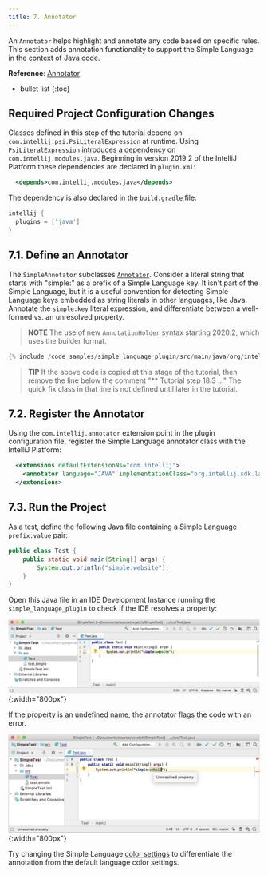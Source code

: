 ```yaml
---
title: 7. Annotator
---
```

<!-- Copyright 2000-2020 JetBrains s.r.o. and other contributors. Use of this source code is governed by the Apache 2.0 license that can be found in the LICENSE file. -->

An `Annotator` helps highlight and annotate any code based on specific rules.
This section adds annotation functionality to support the Simple Language in the context of Java code.

**Reference**: [Annotator](/reference_guide/custom_language_support/syntax_highlighting_and_error_highlighting.md#annotator) 

* bullet list
{:toc} 

## Required Project Configuration Changes
Classes defined in this step of the tutorial depend on `com.intellij.psi.PsiLiteralExpression` at runtime.
Using `PsiLiteralExpression` [introduces a dependency](/basics/getting_started/plugin_compatibility.md#modules-specific-to-functionality) on `com.intellij.modules.java`.
Beginning in version 2019.2 of the IntelliJ Platform these dependencies are declared in `plugin.xml`:

```xml
  <depends>com.intellij.modules.java</depends>
```

The dependency is also declared in the `build.gradle` file:

```groovy
intellij {
  plugins = ['java']
}
```

## 7.1. Define an Annotator
The `SimpleAnnotator` subclasses [`Annotator`](upsource:///platform/analysis-api/src/com/intellij/lang/annotation/Annotator.java).
Consider a literal string that starts with "simple:" as a prefix of a Simple Language key.
It isn't part of the Simple Language, but it is a useful convention for detecting Simple Language keys embedded as string literals in other languages, like Java.
Annotate the `simple:key` literal expression, and differentiate between a well-formed vs. an unresolved property.

> **NOTE** The use of new `AnnotationHolder` syntax starting 2020.2, which uses the builder format. 

```java
{% include /code_samples/simple_language_plugin/src/main/java/org/intellij/sdk/language/SimpleAnnotator.java %}
```

> **TIP** If the above code is copied at this stage of the tutorial, then remove the line below the comment "** Tutorial step 18.3 …" The quick fix class in that line is not defined until later in the tutorial.

## 7.2. Register the Annotator
Using the `com.intellij.annotator` extension point in the plugin configuration file, register the Simple Language annotator class with the IntelliJ Platform:

```xml
  <extensions defaultExtensionNs="com.intellij">
    <annotator language="JAVA" implementationClass="org.intellij.sdk.language.SimpleAnnotator"/>
  </extensions>
```

## 7.3. Run the Project
As a test, define the following Java file containing a Simple Language `prefix:value` pair:

```java
public class Test {
    public static void main(String[] args) {
        System.out.println("simple:website");
    }
}
```

Open this Java file in an IDE Development Instance running the `simple_language_plugin` to check if the IDE resolves a property: 

![Annotator](img/annotator.png){:width="800px"}

If the property is an undefined name, the annotator flags the code with an error.

![Unresolved property](img/unresolved_property.png){:width="800px"}

Try changing the Simple Language [color settings](/tutorials/custom_language_support/syntax_highlighter_and_color_settings_page.md#run-the-project-1) to differentiate the annotation from the default language color settings.